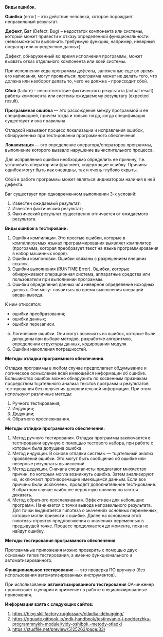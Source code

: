   **Виды ошибок.**

**Ошибка** (error) – это действие человека, которое порождает неправильный результат.

**Дефект**, **Баг** (Defect, Bug) – недостаток компонента или системы, который может привести к отказу определенной функциональности (невозможности выполнить требуемую функцию, например, неверный оператор или определение данных).

Дефект, обнаруженный во время исполнения программы, может вызвать отказ отдельного компонента или всей системы.

При исполнении кода программы дефекты, заложенные еще во время его написания, могут проявиться: программа может не делать того, что должна или наоборот делать то, чего не должна – происходит сбой.

**Сбой** (failure) – несоответствие фактического результата (actual result) работы компонента или системы ожидаемому результату (expected result).

**Программная ошибка** — это расхождение между программой и ее спецификацией, причем тогда и только тогда, когда спецификация существует и она правильна.

Отладкой называют процесс локализации и исправления ошибок, обнаруженных при тестировании программного обеспечения.

**Локализация** — это определение оператора/операторов программы, выполнение которого вызвало нарушение вычислительного процесса.

Для исправления ошибки необходимо определить ее причину, т.е. установить оператор или фрагмент, содержащие ошибку. Причины ошибок могут быть как очевидны, так и очень глубоко скрыты.

Сбой в работе программы может являться индикатором наличия в ней дефекта.

Баг существует при одновременном выполнении 3-х условий:
1) Известен ожидаемый результат;
2) Известен фактический результат;
3) Фактический результат существенно отличается от ожидаемого результата.

**Виды ошибок в тестировани:**
1) Ошибки компиляции. Это простые ошибки, которые в компилируемых языках программирования выявляет компилятор (программа, которая преобразует текст на языке программирования в набор машинных кодов).
2) Ошибки компоновки. Ошибки связаны с разрешением внешних ссылок.
3) Ошибки выполнения (RUNTIME Error). Ошибки, которые обнаруживают операционная система, аппаратные средства или пользователи при выполнении программы.
4) Ошибки определения данных или неверное определение исходных данных. Они могут появиться во время выполнения операций ввода-вывода.

К ним относятся:
* ошибки преобразования;
* ошибки данных;
* ошибки перезаписи.
5) Логические ошибки. Они могут возникать из ошибок, которые были допущены при выборе методов, разработке алгоритмов, определении структуры данных, кодировании модуля.
6) Ошибки накопления погрешностей.

  **Методы отладки программного обеспечения.**
  
  Отладка программы в любом случае предполагает обдумывание и логическое осмысление всей имеющейся информации об ошибке. Большинство ошибок можно обнаружить по косвенным признакам посредством тщательного анализа текстов программ и результатов тестирования без получения дополнительной информации. При этом используют различные методы:
1) Ручного тестирования;
2) Индукции;
3) Дедукции;
4) Обратного прослеживания.

**Методы отлидки программного обеспечения:**

1) Метод ручного тестирования. Отладка программы заключается в тестировании вручную с помощью тестового набора, при работе с которым была допущена ошибка.
2) Метод индукции. В основе отладки системы — тщательный анализ проявлений ошибки. Это могут быть сообщения об ошибке или неверные результаты вычислений.
3) Метод дедукции. Сначала специалисты предлагают множество причин, по которым могла возникнуть ошибка. Затем анализируют их, исключают противоречащие имеющимся данным. Если все причины были исключены, проводят дополнительное тестирование. В обратном случае наиболее вероятную причину пытаются доказать.
4) Метод обратного прослеживания. Эффективен для небольших программ. Начинается с точки вывода неправильного результата. Для точки выдвигается гипотеза о значениях основных переменных, которые могли привести к ошибке. Далее на основании этой гипотезы строятся предположения о значениях переменных в предыдущей точке. Процесс продолжается до момента, пока не найдут ошибку.

**Методы тестирования программного обеспечения**

Программные приложения можно проверить с помощью двух основных типов тестирования, а именно функционального и автоматизированного.

**Функциональное тестирование** — это проверка ПО вручную (без использования автоматизированных инструментов). 

При использовании **автоматизированного тестирования** QA-инженер прописывает сценарии и применяет в работе специализированные приложения.

**Информация взята с следующих сайтов:**
   
1) https://blog.skillfactory.ru/glossary/otladka-debugging/
2) https://qquade.gitbook.io/mdk-handbook/testirovanie-i-podderzhka-programmnykh-modulei/vidy-oshibok.-metody-otladki
3) https://studfile.net/preview/5125263/page:33/
